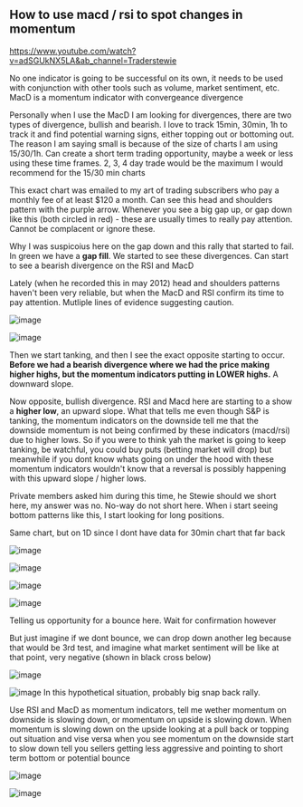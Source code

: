 ## How to use macd / rsi to spot changes in momentum

https://www.youtube.com/watch?v=adSGUkNX5LA&ab_channel=Traderstewie

No one indicator is going to be successful on its own, it needs to be used with conjunction with other tools such as volume, market sentiment, etc. MacD is a momentum indicator with convergeance divergence

Personally when I use the MacD I am looking for divergences, there are two types of divergence, bullish and bearish. I love to track 15min, 30min, 1h to track it and find potential warning signs, either topping out or bottoming out. The reason I am saying small is because of the size of charts I am using 15/30/1h. Can create a short term trading opportunity, maybe a week or less using these time frames. 2, 3, 4 day trade would be the maximum I would recommend for the 15/30 min charts

This exact chart was emailed to my art of trading subscribers who pay a monthly fee of at least $120 a month. Can see this head and shoulders pattern with the purple arrow.
Whenever you see a big gap up, or gap down like this (both circled in red) - these are usually times to really pay attention. Cannot be complacent or ignore these. 

Why I was suspicoius here on the gap down and this rally that started to fail. In green we have a **gap fill**. We started to see these divergences. Can start to see a bearish divergence on the RSI and MacD

Lately (when he recorded this in may 2012) head and shoulders patterns haven't been very reliable, but when the MacD and RSI confirm its time to pay attention. Mutliple lines of evidence suggesting caution. 

![image](https://user-images.githubusercontent.com/10590095/110248641-ca5db600-7f37-11eb-9b58-09ca218c1b13.png)

![image](https://user-images.githubusercontent.com/10590095/110248652-d21d5a80-7f37-11eb-9f4f-a445ca74fca6.png)

Then we start tanking, and then I see the exact opposite starting to occur. **Before we had a bearish divergence where we had the price making higher highs, but the momentum indicators putting in LOWER highs.** A downward slope. 

Now opposite, bullish divergence. RSI and Macd here are starting to a show a **higher low**, an upward slope. What that tells me even though S&P is tanking, the momentum indicators on the downside tell me that the downside momentum is not being confirmed by these indicators (macd/rsi) due to higher lows. So if you were to think yah the market is going to keep tanking, be watchful, you could buy puts (betting market will drop) but meanwhile if you dont know whats going on under the hood with these momentum indicators wouldn't know that a reversal is possibly happening with this upward slope / higher lows. 

Private members asked him during this time, he Stewie should we short here, my answer was no. No-way do not short here. When i start seeing bottom patterns like this, I start looking for long positions.

Same chart, but on 1D since I dont have data for 30min chart that far back

![image](https://user-images.githubusercontent.com/10590095/110252528-870d4280-7f4b-11eb-9031-114c5522a8a1.png)

![image](https://user-images.githubusercontent.com/10590095/110252531-8b396000-7f4b-11eb-9d7f-559947067bef.png)


![image](https://user-images.githubusercontent.com/10590095/110248874-cf6f3500-7f38-11eb-8eaf-f28c51fd5890.png)

![image](https://user-images.githubusercontent.com/10590095/110248876-d8600680-7f38-11eb-9887-ed2a4720d86a.png)

Telling us opportunity for a bounce here. Wait for confirmation however

But just imagine if we dont bounce, we can drop down another leg because that would be 3rd test, and imagine what market sentiment will be like at that point, very negative (shown in black cross below)

![image](https://user-images.githubusercontent.com/10590095/110248930-178e5780-7f39-11eb-8ab2-f727c663b683.png)

![image](https://user-images.githubusercontent.com/10590095/110249034-8c619180-7f39-11eb-92d6-9596ccdc65d1.png)
In this hypothetical situation, probably big snap back rally. 

Use RSI and MacD as momentum indicators, tell me wether momentum on downside is slowing down, or momentum on upside is slowing down. When momentum is slowing down on the upside looking at a pull back or topping out situation and vise versa when you see momentum on the downside start to slow down tell you sellers getting less aggressive and pointing to short term bottom or potential bounce

![image](https://user-images.githubusercontent.com/10590095/110252541-98eee580-7f4b-11eb-9323-4e1f8ef1b47b.png)

![image](https://user-images.githubusercontent.com/10590095/110252635-f2efab00-7f4b-11eb-9656-babdf44108c2.png)
